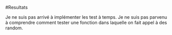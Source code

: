 #Resultats

 Je ne suis pas arrivé à implémenter les test à temps. Je ne suis pas parvenu à comprendre comment tester une fonction
 dans laquelle on fait appel à des random.
